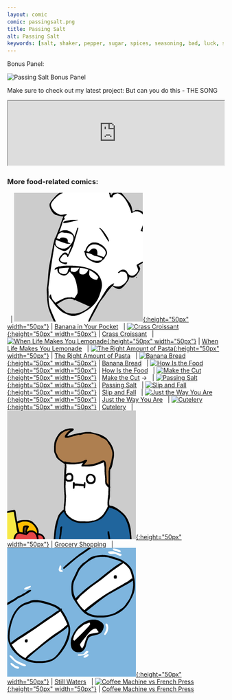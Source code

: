 ```yaml
---
layout: comic
comic: passingsalt.png
title: Passing Salt
alt: Passing Salt
keywords: [salt, shaker, pepper, sugar, spices, seasoning, bad, luck, spilt, spilled, comic, walt, walter]
---
```


Bonus Panel:

![Passing Salt Bonus Panel](/images/passingsalt_bonus.png)

Make sure to check out my latest project: But can you do this - THE SONG

<iframe class="center" width="100%" src="https://www.youtube.com/embed/YOSf6ovNOms" allowfullscreen="allowfullscreen" seamless="seamless"></iframe>

### More food-related comics:

&nbsp; | [![Banana in Your Pocket](/thumbs/bananainyourpocket.png){:height="50px" width="50px"}](https://lolnein.com/2016/09/23/bananainyourpocket/) | [Banana in Your Pocket](https://lolnein.com/2016/09/23/bananainyourpocket/)
&nbsp; | [![Crass Croissant](/thumbs/crasscroissant.png){:height="50px" width="50px"}](https://lolnein.com/2018/02/01/crasscroissant/) | [Crass Croissant](https://lolnein.com/2018/02/01/crasscroissant/)
&nbsp; | [![When Life Makes You Lemonade](/thumbs/whenlifemakesyoulemonade.png){:height="50px" width="50px"}](https://lolnein.com/2019/08/29/whenlifemakesyoulemonade/) | [When Life Makes You Lemonade](https://lolnein.com/2019/08/29/whenlifemakesyoulemonade/)
&nbsp; | [![The Right Amount of Pasta](/thumbs/therightamountofpasta.png){:height="50px" width="50px"}](https://lolnein.com/2019/09/06/therightamountofpasta/) | [The Right Amount of Pasta](https://lolnein.com/2019/09/06/therightamountofpasta/)
&nbsp; | [![Banana Bread](/thumbs/bananabread.png){:height="50px" width="50px"}](https://lolnein.com/2019/09/18/bananabread/) | [Banana Bread](https://lolnein.com/2019/09/18/bananabread/)
&nbsp; | [![How Is the Food](/thumbs/howisthefood.png){:height="50px" width="50px"}](https://lolnein.com/2019/11/20/howisthefood/) | [How Is the Food](https://lolnein.com/2019/11/20/howisthefood/)
&nbsp; | [![Make the Cut](/thumbs/makethecut.png){:height="50px" width="50px"}](https://lolnein.com/2019/11/26/makethecut/) | [Make the Cut](https://lolnein.com/2019/11/26/makethecut/)
&rarr; &nbsp; | [![Passing Salt](/thumbs/passingsalt.png){:height="50px" width="50px"}](https://lolnein.com/2020/02/07/passingsalt/) | [Passing Salt](https://lolnein.com/2020/02/07/passingsalt/)
&nbsp; | [![Slip and Fall](/thumbs/slipandfall.png){:height="50px" width="50px"}](https://lolnein.com/2020/02/23/slipandfall/) | [Slip and Fall](https://lolnein.com/2020/02/23/slipandfall/)
&nbsp; | [![Just the Way You Are](/thumbs/justthewayyouare.png){:height="50px" width="50px"}](https://lolnein.com/2020/02/27/justthewayyouare/) | [Just the Way You Are](https://lolnein.com/2020/02/27/justthewayyouare/)
&nbsp; | [![Cutelery](/thumbs/cutelery.png){:height="50px" width="50px"}](https://lolnein.com/2020/03/06/cutelery/) | [Cutelery](https://lolnein.com/2020/03/06/cutelery/)
&nbsp; | [![Grocery Shopping](/thumbs/groceryshopping.png){:height="50px" width="50px"}](https://lolnein.com/2020/03/29/groceryshopping/) | [Grocery Shopping](https://lolnein.com/2020/03/29/groceryshopping/)
&nbsp; | [![Still Waters](/thumbs/stillwaters.png){:height="50px" width="50px"}](https://lolnein.com/2020/04/17/stillwaters/) | [Still Waters](https://lolnein.com/2020/04/17/stillwaters/)
&nbsp; | [![Coffee Machine vs French Press](/thumbs/coffeemachinevsfrenchpress.png){:height="50px" width="50px"}](https://lolnein.com/2019/10/29/coffeemachinevsfrenchpress/) | [Coffee Machine vs French Press](https://lolnein.com/2019/10/29/coffeemachinevsfrenchpress/)